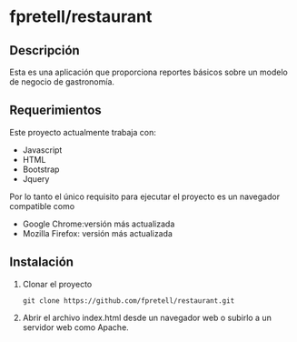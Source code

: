 # fpretell/restaurant

## Descripción

Esta es una aplicación que proporciona reportes básicos sobre un modelo de negocio de gastronomía.

## Requerimientos

Este proyecto actualmente trabaja con:

* Javascript
* HTML
* Bootstrap
* Jquery

Por lo tanto el único requisito para ejecutar el proyecto es un navegador compatible como
* Google Chrome:versión más actualizada
* Mozilla Firefox: versión más actualizada

## Instalación

  1. Clonar el proyecto
      ```
      git clone https://github.com/fpretell/restaurant.git
      ```

  2. Abrir el archivo index.html desde un navegador web o subirlo a un servidor web como Apache.
